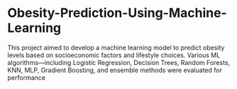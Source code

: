 # Obesity-Prediction-Using-Machine-Learning
This project aimed to develop a machine learning model to predict obesity levels based on socioeconomic factors and lifestyle choices. Various ML algorithms—including Logistic Regression, Decision Trees, Random Forests, KNN, MLP, Gradient Boosting, and ensemble methods were evaluated for performance
